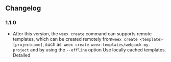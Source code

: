 ## Changelog

### 1.1.0
* After this version, the `weex create` command can supports remote templates, which can be created remotely from` weex create <template> [projectname] `, such as` weex create weex-templates/webpack my-project` and by using the `--offline` option Use locally cached templates. Detailed <template> writing rules can refer to[download-git-repo#examples](https://www.npmjs.com/package/download-git-repo#examples), template writing rules reference[weex-templates/webpack](https://github.com/weex-templates/webpack).

### 1.0.18
* Formate log date to 'hh:mm:ss'.
* Fixed bug of call `npm install pluginname` and `npm run build:plugin` repeatedly while using `weex plugin add/remove` command.

### 1.0.17
* Fixed issue [weex-pack/issues/284](https://github.com/weexteam/weex-toolkit/issues/284).
* Remove useless source on the root folder.
* Fixed `plugin install`命令

### 1.0.16
* Fixed issue [weex-pack/issues/284](https://github.com/weexteam/weex-toolkit/issues/284).

### 1.0.15
* Fix issue [weex-pack/issues/222](https://github.com/weexteam/weex-pack/issues/222).
* Add English document about how to devloping weex, see [How to devloping weex plugin](./doc/en/how-to-devloping-weex-plugin.md)

### 1.0.14
* Fix issue [weex-pack/issues/224](https://github.com/weexteam/weex-pack/issues/224).
* Remove `installIosDeploy.sh`.

### 1.0.13
* Fix Hosting error [weex-ui/issues/135](https://github.com/alibaba/weex-ui/issues/135).

### 1.0.12
* Fix `gituser.js` module not found on ubuntu or other linux platform [weexteam/weex-toolkit/issues/252](https://github.com/weexteam/weex-toolkit/issues/252)

### 1.0.11
* Upgrade `weexpack-create` to 0.2.16. [weexpack-create/commit/6a3427](https://github.com/weexteam/weexpack-create/commit/6a3427c7e91e6837350165f3ef277f08971ffe0c)
support muti page develop, you can just add `xxx.vue` in to the `src` folder, and modify the `?page=xxx.js` options on url to the page you want to preview, like `?page=demo.js`.

### 1.0.10
* Upgrade `weexpack-create` to 0.2.15. [weexpack-create/commit/acec5d91](https://github.com/weexteam/weexpack-create/commit/acec5d917a031390dce5f4993a0d4c8ff86e6143)

### 1.0.9
* Fix issue [weex-toolkit/issues/254](https://github.com/weexteam/weex-toolkit/issues/254)

### 1.0.8
* Remove `weexpack-common` dependence.
* Upgrade `weexpack-create` to 0.2.14.[weex-toolkit/issues/250](https://github.com/weexteam/weex-toolkit/issues/250)

### 1.0.7
* 修复babel编译问题，将`json`文件转换为`js`文件形式引用，修复文件丢失问题。[weex-toolkit/issues/249](https://github.com/weexteam/weex-toolkit/issues/249)

### 1.0.6
* issues修复 [weex-toolkit/issues/249](https://github.com/weexteam/weex-toolkit/issues/249)

### 1.0.3
* issues修复 [weex-toolkit/issues/249](https://github.com/weexteam/weex-toolkit/issues/249)

### 1.0.2
* 修复文件丢失问题

### 1.0.1
* 修复babel脚本编译问题，支持 node 6+ 设备

### 1.0.0
* 全新的插件开发以及集成机制,详情参考 [如何开发weex插件](./doc/plugin-devloping-weexpack.md)
* 全新的 `weex` 模板项目，支持前端热更新、测试、开发、打包、构建一体化流程
* 更加精简的 playground 模板，支持代码修改的实施同步功能，修改代码立即可在客户端中查看效果
* 移除cordova依赖，重构代码以及移除冗余的逻辑
* 修复 `weex run` 以及 `weex build` 功能同时优化用户提示

### 0.4.7
* 重构部分代码，修复功能为主

### 0.4.0
* 重构插件weex插件开发和安装机制,详情参考 [如何开发weex插件](./doc/plugin-devloping-weexpack.md)

### 0.3.13
* 修复创建ali内部源问题


### 0.3.12
* 修复merge问题
* 更新发测试用例
* 修复插件发布的命名空间问题

### 0.3.11
* 修复安装插件时，ios平台ali内部出错问题
* plugin remove 命令增加成功提示

### 0.3.10
* 实现weexpack plugin link dir 命令， 可以在demo中安装本地正在开发的插件。用于测试
* 支持创建使用ali内部源的ios容器
  - weexpack weexplugin create ios -a

### 0.3.9
* 支持单独创建插件容器命令
  - weexpack weexplugin create ios 创建iOS插件容器
  - weexpack weexplugin create android 创建android插件容器

### 0.3.8
* 添加命令选项 weexpack platform add ios -a , 创建支持内部源的iOS平台

### 0.2.5
* 修复weexpack build android在windows下的bug

### 0.2.4
* 修复weexpack run web的bug 并且加了自动打开浏览器的功能

### 0.2.3
* suppress adb reverse error(android 5.0- will cause error)

### 0.2.2
* 更换copy库 之前用的库还是存在windows的兼容问题，被坑了。

### 0.2.1
* 修复windows平台的bug 重新用bat重写了start脚本
* 修复了错误把build文件夹ignore的问题。

### 0.2.0
* 优化操作流程，去掉了以前会重复出现的server窗口
* 修复个别打包失败的错误 增强稳定性
* 消除ios-deploy的依赖，只在ios打包时再动态安装ios-deploy
* 修复了EI Capitan系统下安装失败的问题
* 支持windows，不再依赖ios相关的环境
* 以WeexOne作为测试用例


  [1]: https://nodejs.org/
  [2]: https://www.npmjs.com/
  [3]: https://itunes.apple.com/us/app/xcode/id497799835?mt=12
  [4]: https://developer.android.com/studio/install.html
  [5]: https://developer.android.com/studio/run/managing-avds.html
  [6]: https://www.docker.com/
  [7]: https://developer.android.com/studio/releases/sdk-tools.html
  [8]: https://developer.android.com/studio/run/managing-avds.html


